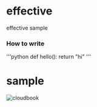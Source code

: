 # effective
effective sample

### How to write

'''python
def hello():
  return "hi"
'''

# sample
![cloudbook](https://user-images.githubusercontent.com/56849170/90552842-6de4a600-e161-11ea-8403-a29ec13733bd.jpg)
